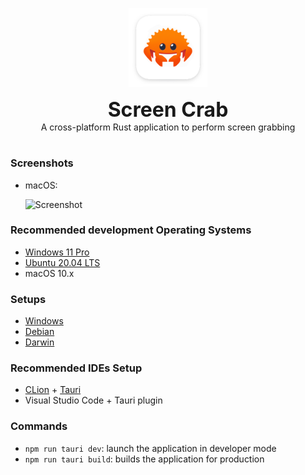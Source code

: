 <p align="center" width="100%">
    <img width="25%" src="./src-tauri/icons/Square310x310Logo.png"> <br>
    <p align="center" width="100%">
    <font size="6"><strong>Screen Crab</strong></font><br>
    <text>A cross-platform Rust application to perform screen grabbing </text><br>
    </p>
</p>

#


### Screenshots
- macOS:

    ![Screenshot](./screenshots/ScreenCrab_macOS.png)

### Recommended development Operating Systems
- [Windows 11 Pro](https://www.microsoft.com/it-it/software-download/windows11)
- [Ubuntu 20.04 LTS](https://releases.ubuntu.com/focal/)
- macOS 10.x 

### Setups
- [Windows](setup/windows.ps1)
- [Debian](setup/debian.sh)
- [Darwin](setup/darwin.sh)

### Recommended IDEs Setup

- [CLion](https://www.jetbrains.com/clion/download/) + [Tauri](https://plugins.jetbrains.com/plugin/21659-tauri/versions/stable)
- Visual Studio Code + Tauri plugin

### Commands

- `npm run tauri dev`: launch the application in developer mode
- `npm run tauri build`: builds the application for production
